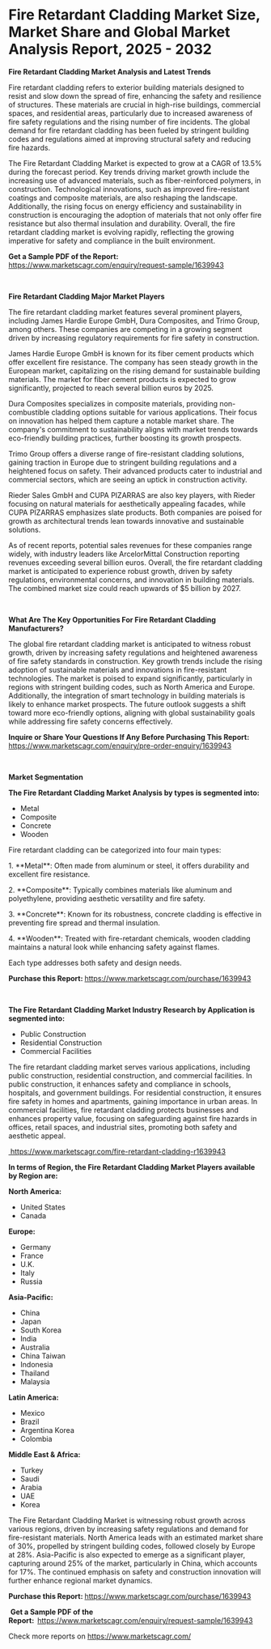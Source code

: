 <p><h1>Fire Retardant Cladding Market Size, Market Share and Global Market Analysis Report, 2025 - 2032</h1></p><p><strong>Fire Retardant Cladding Market Analysis and Latest Trends</strong></p>
<p><p>Fire retardant cladding refers to exterior building materials designed to resist and slow down the spread of fire, enhancing the safety and resilience of structures. These materials are crucial in high-rise buildings, commercial spaces, and residential areas, particularly due to increased awareness of fire safety regulations and the rising number of fire incidents. The global demand for fire retardant cladding has been fueled by stringent building codes and regulations aimed at improving structural safety and reducing fire hazards.</p><p>The Fire Retardant Cladding Market is expected to grow at a CAGR of 13.5% during the forecast period. Key trends driving market growth include the increasing use of advanced materials, such as fiber-reinforced polymers, in construction. Technological innovations, such as improved fire-resistant coatings and composite materials, are also reshaping the landscape. Additionally, the rising focus on energy efficiency and sustainability in construction is encouraging the adoption of materials that not only offer fire resistance but also thermal insulation and durability. Overall, the fire retardant cladding market is evolving rapidly, reflecting the growing imperative for safety and compliance in the built environment.</p></p>
<p><strong>Get a Sample PDF of the Report:&nbsp;</strong> <a href="https://www.marketscagr.com/enquiry/request-sample/1639943?utm_campaign=1097&utm_medium=2&utm_source=Github&utm_content=ia&utm_term=31012025&utm_id=fire-retardant-cladding">https://www.marketscagr.com/enquiry/request-sample/1639943</a></p>
<p>&nbsp;</p>
<p><strong>Fire Retardant Cladding Major Market Players</strong></p>
<p><p>The fire retardant cladding market features several prominent players, including James Hardie Europe GmbH, Dura Composites, and Trimo Group, among others. These companies are competing in a growing segment driven by increasing regulatory requirements for fire safety in construction.</p><p>James Hardie Europe GmbH is known for its fiber cement products which offer excellent fire resistance. The company has seen steady growth in the European market, capitalizing on the rising demand for sustainable building materials. The market for fiber cement products is expected to grow significantly, projected to reach several billion euros by 2025.</p><p>Dura Composites specializes in composite materials, providing non-combustible cladding options suitable for various applications. Their focus on innovation has helped them capture a notable market share. The company's commitment to sustainability aligns with market trends towards eco-friendly building practices, further boosting its growth prospects.</p><p>Trimo Group offers a diverse range of fire-resistant cladding solutions, gaining traction in Europe due to stringent building regulations and a heightened focus on safety. Their advanced products cater to industrial and commercial sectors, which are seeing an uptick in construction activity.</p><p>Rieder Sales GmbH and CUPA PIZARRAS are also key players, with Rieder focusing on natural materials for aesthetically appealing facades, while CUPA PIZARRAS emphasizes slate products. Both companies are poised for growth as architectural trends lean towards innovative and sustainable solutions.</p><p>As of recent reports, potential sales revenues for these companies range widely, with industry leaders like ArcelorMittal Construction reporting revenues exceeding several billion euros. Overall, the fire retardant cladding market is anticipated to experience robust growth, driven by safety regulations, environmental concerns, and innovation in building materials. The combined market size could reach upwards of $5 billion by 2027.</p></p>
<p>&nbsp;</p>
<p><strong>What Are The Key Opportunities For Fire Retardant Cladding Manufacturers?</strong></p>
<p><p>The global fire retardant cladding market is anticipated to witness robust growth, driven by increasing safety regulations and heightened awareness of fire safety standards in construction. Key growth trends include the rising adoption of sustainable materials and innovations in fire-resistant technologies. The market is poised to expand significantly, particularly in regions with stringent building codes, such as North America and Europe. Additionally, the integration of smart technology in building materials is likely to enhance market prospects. The future outlook suggests a shift toward more eco-friendly options, aligning with global sustainability goals while addressing fire safety concerns effectively.</p></p>
<p><strong>Inquire or Share Your Questions If Any Before Purchasing This Report:</strong> <a href="https://www.marketscagr.com/enquiry/pre-order-enquiry/1639943?utm_campaign=1097&utm_medium=2&utm_source=Github&utm_content=ia&utm_term=31012025&utm_id=fire-retardant-cladding">https://www.marketscagr.com/enquiry/pre-order-enquiry/1639943</a></p>
<p>&nbsp;</p>
<p><strong>Market Segmentation</strong></p>
<p><strong>The Fire Retardant Cladding Market Analysis by types is segmented into:</strong></p>
<p><ul><li>Metal</li><li>Composite</li><li>Concrete</li><li>Wooden</li></ul></p>
<p><p>Fire retardant cladding can be categorized into four main types: </p><p>1. **Metal**: Often made from aluminum or steel, it offers durability and excellent fire resistance.</p><p>2. **Composite**: Typically combines materials like aluminum and polyethylene, providing aesthetic versatility and fire safety.</p><p>3. **Concrete**: Known for its robustness, concrete cladding is effective in preventing fire spread and thermal insulation.</p><p>4. **Wooden**: Treated with fire-retardant chemicals, wooden cladding maintains a natural look while enhancing safety against flames. </p><p>Each type addresses both safety and design needs.</p></p>
<p><strong>Purchase this Report:&nbsp;</strong><a href="https://www.marketscagr.com/purchase/1639943?utm_campaign=1097&utm_medium=2&utm_source=Github&utm_content=ia&utm_term=31012025&utm_id=fire-retardant-cladding">https://www.marketscagr.com/purchase/1639943</a></p>
<p>&nbsp;</p>
<p><strong>The Fire Retardant Cladding Market Industry Research by Application is segmented into:</strong></p>
<p><ul><li>Public Construction</li><li>Residential Construction</li><li>Commercial Facilities</li></ul></p>
<p><p>The fire retardant cladding market serves various applications, including public construction, residential construction, and commercial facilities. In public construction, it enhances safety and compliance in schools, hospitals, and government buildings. For residential construction, it ensures fire safety in homes and apartments, gaining importance in urban areas. In commercial facilities, fire retardant cladding protects businesses and enhances property value, focusing on safeguarding against fire hazards in offices, retail spaces, and industrial sites, promoting both safety and aesthetic appeal.</p></p>
<p><a href="https://www.marketscagr.com/fire-retardant-cladding-r1639943?utm_campaign=1097&utm_medium=2&utm_source=Github&utm_content=ia&utm_term=31012025&utm_id=fire-retardant-cladding">&nbsp;https://www.marketscagr.com/fire-retardant-cladding-r1639943</a></p>
<p><strong>In terms of Region, the Fire Retardant Cladding Market Players available by Region are:</strong></p>
<p>
    <p> <strong> North America: </strong>
        <ul>
            <li>United States</li>
            <li>Canada</li>
        </ul>
        </p> 
    <p> <strong> Europe: </strong>
        <ul>
            <li>Germany</li>
            <li>France</li>
            <li>U.K.</li>
            <li>Italy</li>
            <li>Russia</li>
        </ul>
        </p> 
    <p> <strong> Asia-Pacific: </strong>
        <ul>
            <li>China</li>
            <li>Japan</li>
            <li>South Korea</li>
            <li>India</li>
            <li>Australia</li>
            <li>China Taiwan</li>
            <li>Indonesia</li>
            <li>Thailand</li>
            <li>Malaysia</li>
        </ul>
        </p> 
    <p> <strong> Latin America: </strong>
        <ul>
            <li>Mexico</li>
            <li>Brazil</li>
            <li>Argentina Korea</li>
            <li>Colombia</li>
        </ul>
        </p> 
    <p> <strong> Middle East & Africa: </strong>
        <ul>
            <li>Turkey</li>
            <li>Saudi</li>
            <li>Arabia</li>
            <li>UAE</li>
            <li>Korea</li>
        </ul>
    </p>
    </p>
<p><p>The Fire Retardant Cladding Market is witnessing robust growth across various regions, driven by increasing safety regulations and demand for fire-resistant materials. North America leads with an estimated market share of 30%, propelled by stringent building codes, followed closely by Europe at 28%. Asia-Pacific is also expected to emerge as a significant player, capturing around 25% of the market, particularly in China, which accounts for 17%. The continued emphasis on safety and construction innovation will further enhance regional market dynamics.</p></p>
<p><strong>Purchase this Report: </strong><a href="https://www.marketscagr.com/purchase/1639943?utm_campaign=1097&utm_medium=2&utm_source=Github&utm_content=ia&utm_term=31012025&utm_id=fire-retardant-cladding">https://www.marketscagr.com/purchase/1639943</a></p>
<p>&nbsp;<strong>Get a Sample PDF of the Report:&nbsp;&nbsp;</strong><a href="https://www.marketscagr.com/enquiry/request-sample/1639943?utm_campaign=1097&utm_medium=2&utm_source=Github&utm_content=ia&utm_term=31012025&utm_id=fire-retardant-cladding">https://www.marketscagr.com/enquiry/request-sample/1639943</a></p>
<p><strong></strong></p>
<p>Check more reports on <a href="https://www.marketscagr.com/?utm_campaign=1097&utm_medium=2&utm_source=Github&utm_content=ia&utm_term=31012025&utm_id=fire-retardant-cladding">https://www.marketscagr.com/</a></p>